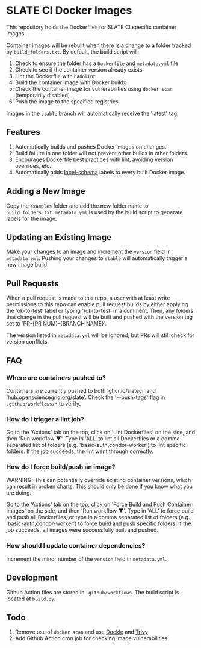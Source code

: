 # SLATE CI Docker Images
This repository holds the Dockerfiles for SLATE CI specific container images.

Container images will be rebuilt when there is a change to a folder tracked by `build_folders.txt`.
By default, the build script will:
1. Check to ensure the folder has a `Dockerfile` and `metadata.yml` file
2. Check to see if the container version already exists
3. Lint the Dockerfile with `hadolint`
4. Build the container image with Docker buildx
5. Check the container image for vulnerabilities using `docker scan` (temporarily disabled)
6. Push the image to the specified registries

Images in the `stable` branch will automatically receive the 'latest' tag.

## Features
1. Automatically builds and pushes Docker images on changes.
2. Build failure in one folder will not prevent other builds in other folders.
3. Encourages Dockerfile best practices with lint, avoiding version overrides, etc.
4. Automatically adds [label-schema](http://label-schema.org/rc1/) labels to every built Docker image.

## Adding a New Image
Copy the `examples` folder and add the new folder name to `build_folders.txt`.
`metadata.yml` is used by the build script to generate labels for the image.

## Updating an Existing Image
Make your changes to an image and increment the `version` field in `metadata.yml`.
Pushing your changes to `stable` will automatically trigger a new image build.

## Pull Requests
When a pull request is made to this repo, a user with at least write permissions to this repo can enable pull request builds by either applying the 'ok-to-test' label or typing '/ok-to-test' in a comment. Then, any folders that change in the pull request will be built and pushed with the version tag set to 'PR-{PR NUM}-{BRANCH NAME}'.

The version listed in `metadata.yml` will be ignored, but PRs will still check for version conflicts.

## FAQ
### Where are containers pushed to?
Containers are currently pushed to both 'ghcr.io/slateci' and 'hub.opensciencegrid.org/slate'.
Check the '--push-tags' flag in `.github/workflows/*` to verify.

### How do I trigger a lint job?
Go to the 'Actions' tab on the top, click on 'Lint Dockerfiles' on the side, and then 'Run workflow ▼'.
Type in 'ALL' to lint all Dockerfiles or a comma separated list of folders (e.g. 'basic-auth,condor-worker') to lint specific folders.
If the job succeeds, the lint went through correctly.

### How do I force build/push an image?
WARNING: This can potentially override existing container versions, which can result in broken charts. This should only be done if you know what you are doing.

Go to the 'Actions' tab on the top, click on 'Force Build and Push Container Images' on the side, and then 'Run workflow ▼'.
Type in 'ALL' to force build and push all Dockerfiles, or type in a comma separated list of folders (e.g. 'basic-auth,condor-worker') to force build and push specific folders.
If the job succeeds, all images were successfully built and pushed.

### How should I update container dependencies?
Increment the minor number of the `version` field in `metadata.yml`.

## Development
Github Action files are stored in `.github/workflows`. The build script is located at `build.py`.

## Todo
1. Remove use of `docker scan` and use [Dockle](https://github.com/goodwithtech/dockle) and [Trivy](https://github.com/aquasecurity/trivy)
2. Add Github Action cron job for checking image vulnerabilities.
